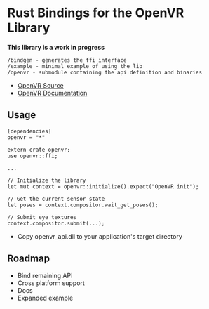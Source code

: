 # Rust Bindings for the OpenVR Library

**This library is a work in progress**

    /bindgen - generates the ffi interface
    /example - minimal example of using the lib
    /openvr - submodule containing the api definition and binaries   


- [OpenVR Source](https://github.com/ValveSoftware/openvr)
- [OpenVR Documentation](https://github.com/ValveSoftware/openvr/wiki/API-Documentation)

## Usage
```
[dependencies]
openvr = "*"
```

```
extern crate openvr;
use openvr::ffi;

...

// Initialize the library
let mut context = openvr::initialize().expect("OpenVR init");

// Get the current sensor state
let poses = context.compositor.wait_get_poses();

// Submit eye textures
context.compositor.submit(...);

```

- Copy openvr_api.dll to your application's target directory

## Roadmap

- Bind remaining API
- Cross platform support
- Docs
- Expanded example
